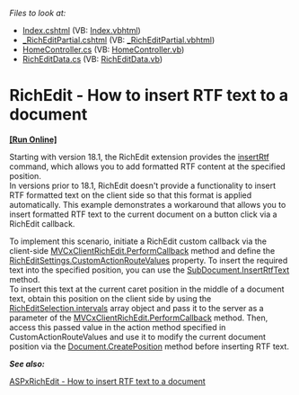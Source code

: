 *Files to look at:*

 - [Index.cshtml](CS/RichInsertRTF/Views/Home/Index.cshtml) (VB: [Index.vbhtml](VB/RichInsertRTFVB/Views/Home/Index.vbhtml))
 - [_RichEditPartial.cshtml](CS/RichInsertRTF/Views/Home/_RichEditPartial.cshtml) (VB: [_RichEditPartial.vbhtml](VB/RichInsertRTFVB/Views/Home/_RichEditPartial.vbhtml))
 - [HomeController.cs](CS/RichInsertRTF/Controllers/HomeController.cs) (VB: [HomeController.vb](VB/RichInsertRTFVB/Controllers/HomeController.vb))
 - [RichEditData.cs](CS/RichInsertRTF/Models/RichEditData.cs) (VB: [RichEditData.vb](VB/RichInsertRTFVB/Models/RichEditData.vb))

# RichEdit - How to insert RTF text to a document
<!-- run online -->
**[[Run Online]](https://codecentral.devexpress.com/206129792/)**
<!-- run online end -->

Starting with version 18.1, the RichEdit extension provides the [insertRtf](https://docs.devexpress.com/AspNet/js-RichEditCommands.insertRtf) command, which allows you to add formatted RTF content at the specified position.  
In versions prior to 18.1, RichEdit doesn't provide a functionality to insert RTF formatted text on the client side so that this format is applied automatically. This example demonstrates a workaround that allows you to insert formatted RTF text to the current document on a button click via a RichEdit callback.  

To implement this scenario, initiate a RichEdit custom callback via the client\-side [MVCxClientRichEdit.PerformCallback](https://docs.devexpress.com/AspNet/js-MVCxClientRichEdit.PerformCallback(data)) method and define the [RichEditSettings.CustomActionRouteValues](https://documentation.devexpress.com/AspNet/DevExpress.Web.Mvc.RichEditSettings.CustomActionRouteValues.property) property. To insert the required text into the specified position, you can use the [SubDocument.InsertRtfText](https://documentation.devexpress.com/OfficeFileAPI/DevExpress.XtraRichEdit.API.Native.SubDocument.InsertRtfText.overloads) method.  
To insert this text at the current caret position in the middle of a document text, obtain this position on the client side by using the [RichEditSelection.intervals](https://documentation.devexpress.com/#AspNet/DevExpressWebASPxRichEditScriptsRichEditSelection_intervalstopic) array object and pass it to the server as a parameter of the [MVCxClientRichEdit.PerformCallback](https://docs.devexpress.com/AspNet/js-MVCxClientRichEdit.PerformCallback(data)) method. Then, access this passed value in the action method specified in CustomActionRouteValues and use it to modify the current document position via the [Document.CreatePosition](https://documentation.devexpress.com/CoreLibraries/DevExpress.XtraRichEdit.API.Native.SubDocument.CreatePosition.method) method before inserting RTF text.

***See also:***

[ASPxRichEdit - How to insert RTF text to a document](https://www.devexpress.com/Support/Center/Example/Details/T532651/aspxrichedit-how-to-insert-rtf-text-to-a-document)
